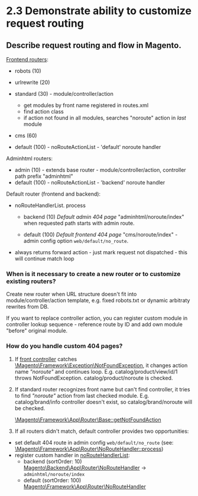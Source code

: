 # 2.3 Demonstrate ability to customize request routing

## Describe request routing and flow in Magento.

[Frontend routers](https://devdocs.magento.com/guides/v2.2/extension-dev-guide/routing.html):

- robots (10)
- urlrewrite (20)
- standard (30) - module/controller/action
  * get modules by front name registered in routes.xml
  * find action class
  * if action not found in all modules, searches "noroute" action in *last* module

- cms (60)
- default (100) - noRouteActionList - 'default' noroute handler

Adminhtml routers:

- admin (10) - extends base router - module/controller/action, controller path prefix "adminhtml"
- default (100) - noRouteActionList - 'backend' noroute handler

Default router (frontend and backend):

- noRouteHandlerList. process
  + backend (10)
    *Default admin 404 page* "adminhtml/noroute/index" when requested path starts with admin route.

  + default (100)
    *Default frontend 404 page* "cms/noroute/index" - admin config option `web/default/no_route`.

- always returns forward action - just mark request not dispatched - this will continue match loop


### When is it necessary to create a new router or to customize existing routers?

Create new router when URL structure doesn't fit into module/controller/action template,
e.g. fixed robots.txt or dynamic arbitraty rewrites from DB.

If you want to replace controller action, you can register custom module in controller lookup sequence -
reference route by ID and add own module "before" original module.

### How do you handle custom 404 pages?

1. If [front controller](https://github.com/magento/magento2/blob/2.3/lib/internal/Magento/Framework/App/FrontController.php#L61-L65) catches [\Magento\Framework\Exception\NotFoundException](https://github.com/magento/magento2/blob/2.3/lib/internal/Magento/Framework/Exception/NotFoundException.php), it changes action name *"noroute"* and continues loop.
   E.g. catalog/product/view/id/1 throws NotFoundException. catalog/product/noroute is checked.

1. If standard router recognizes front name but can't find controller, it tries to find *"noroute"*
   action from last checked module.
   E.g. catalog/brand/info controller doesn't exist, so catalog/brand/noroute will be checked.
   
   [\Magento\Framework\App\Router\Base::getNotFoundAction](https://github.com/magento/magento2/blob/2.3/lib/internal/Magento/Framework/App/Router/Base.php#L237)

1. If all routers didn't match, default controller provides two opportunities:
  - set default 404 route in admin config `web/default/no_route` (see: [\Magento\Framework\App\Router\NoRouteHandler::process](https://github.com/magento/magento2/blob/2.3/lib/internal/Magento/Framework/App/Router/NoRouteHandler.php#L34))
  - register custom handler in [noRouteHandlerList](https://github.com/magento/magento2/blob/2.3/lib/internal/Magento/Framework/App/Router/NoRouteHandlerList.php):
    * backend (sortOrder: 10) [Magento\Backend\App\Router\NoRouteHandler](https://github.com/magento/magento2/blob/2.3/app/code/Magento/Backend/App/Router/NoRouteHandler.php#L44) -> `adminhtml/noroute/index`
    * default (sortOrder: 100) [Magento\Framework\App\Router\NoRouteHandler](https://github.com/magento/magento2/blob/2.3/lib/internal/Magento/Framework/App/Router/NoRouteHandler.php)
